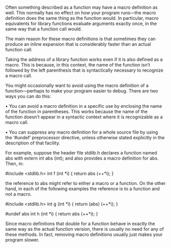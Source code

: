 Often something described as a function may have a macro definition as well. This normally has no effect on how your program runs—the macro definition does the same thing as the function would. In particular, macro equivalents for library functions evaluate arguments exactly once, in the same way that a function call would.

The main reason for these macro definitions is that sometimes they can produce an inline expansion that is considerably faster than an actual function call.

Taking the address of a library function works even if it is also defined as a macro. This is because, in this context, the name of the function isn’t followed by the left parenthesis that is syntactically necessary to recognize a macro call.

You might occasionally want to avoid using the macro definition of a function—perhaps to make your program easier to debug. There are two ways you can do this:

• You can avoid a macro definition in a specific use by enclosing the name of the function in parentheses. This works because the name of the function doesn’t appear in a syntactic context where it is recognizable as a macro call.

• You can suppress any macro definition for a whole source file by using the ‘#undef’ preprocessor directive, unless otherwise stated explicitly in the description of that facility.

For example, suppose the header file stdlib.h declares a function named abs with extern int abs (int); and also provides a macro definition for abs. Then, in:

 #include <stdlib.h> int f (int *i) { return abs (++*i); }

the reference to abs might refer to either a macro or a function. On the other hand, in each of the following examples the reference is to a function and not a macro.

 #include <stdlib.h>
 int g (int *i) { return (abs) (++*i); }

 #undef abs
 int h (int *i) { return abs (++*i); }

Since macro definitions that double for a function behave in exactly the same way as the actual function version, there is usually no need for any of these methods. In fact, removing macro definitions usually just makes your program slower.
